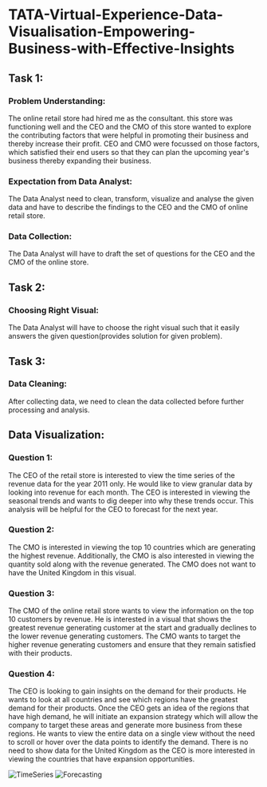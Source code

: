 # TATA-Virtual-Experience-Data-Visualisation-Empowering-Business-with-Effective-Insights

## Task 1:
### Problem Understanding:
The online retail store had hired me as the consultant. this store was functioning well and the CEO and the CMO of this store wanted to explore the contributing factors that were helpful in promoting their business and thereby increase their profit. CEO and CMO were focussed on those factors, which satisfied their end users so that they can plan the upcoming year's business thereby expanding their business.

### Expectation from Data Analyst:
The Data Analyst need to clean, transform, visualize and analyse the given data and have to describe the findings to the CEO and the CMO of online retail store.

### Data Collection:
The Data Analyst will have to draft the set of questions for the CEO and the CMO of the online store.

## Task 2:
### Choosing Right Visual:
The Data Analyst will have to choose the right visual such that it easily answers the given question(provides solution for given problem).

## Task 3:
### Data Cleaning:
After collecting data, we need to clean the data collected before further processing and analysis.

## Data Visualization:
### Question 1:
The CEO of the retail store is interested to view the time series of the revenue data for the year 2011 only. He would like to view granular data by looking into revenue for each month. The CEO is interested in viewing the seasonal trends and wants to dig deeper into why these trends occur. This analysis will be helpful for the CEO to forecast for the next year.

### Question 2:
The CMO is interested in viewing the top 10 countries which are generating the highest revenue. Additionally, the CMO is also interested in viewing the quantity sold along with the revenue generated. The CMO does not want to have the United Kingdom in this visual.

### Question 3:
The CMO of the online retail store wants to view the information on the top 10 customers by revenue. He is interested in a visual that shows the greatest revenue generating customer at the start and gradually declines to the lower revenue generating customers. The CMO wants to target the higher revenue generating customers and ensure that they remain satisfied with their products.

### Question 4:
The CEO is looking to gain insights on the demand for their products. He wants to look at all countries and see which regions have the greatest demand for their products. Once the CEO gets an idea of the regions that have high demand, he will initiate an expansion strategy which will allow the company to target these areas and generate more business from these regions. He wants to view the entire data on a single view without the need to scroll or hover over the data points to identify the demand. There is no need to show data for the United Kingdom as the CEO is more interested in viewing the countries that have expansion opportunities.

![TimeSeries](https://github.com/AD006/SQL-Injection-Detection-Using-ML/assets/96000840/5feee187-603b-4132-8e1a-e6319636d504)
![Forecasting](https://github.com/AD006/SQL-Injection-Detection-Using-ML/assets/96000840/4e3a5764-f46d-40b7-bd4b-e5e6d6e4e857)





